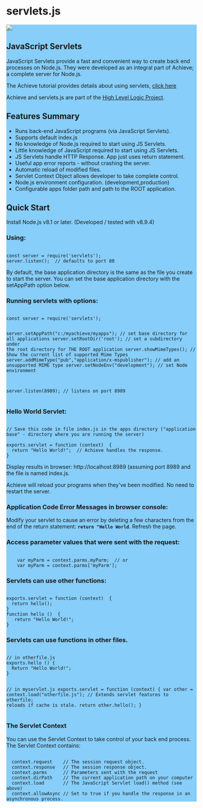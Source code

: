 # servlets.js
<section style="background-color:LightSkyBlue;">
<a href="http://hll.nu"><img src="http://hll.nu/achieve/skyhigh1.jpg"></a>
<h1>JavaScript Servlets</h1>
<p>JavaScript Servlets provide a fast and convenient way to create back end processes on Node.js. They were developed 
as an integral part of Achieve; a complete server for Node.js.<p>
<p>The Achieve tutorial provides details about using servlets, <a href="https://hll.nu/achieve/" target="_blank">click here</a></p>
<p>Achieve and servlets.js are part of the <a href="https://hll.nu">High Level Logic Project</a>.
<h2>Features Summary</h2>
<ul>
<li>Runs back-end JavaScript programs (via JavaScript Servlets).</li>
<li>Supports default index.js</li>
<li>No knowledge of Node.js required to start using JS Servlets.</li>
<li>Little knowledge of JavaScript required to start using JS Servlets.</li>
<li>JS Servlets handle HTTP Response. App just uses return statement.</li>
<li>Useful app error reports - without crashing the server.</li>
<li>Automatic reload of modified files.</li>
<li>Servlet Context Object allows developer to take complete control.</li>
<li>Node.js environment configuration. (development,production)</li>
<li>Configurable apps folder path and path to the ROOT application.</li>
</ul>

<h2>Quick Start</h2>
<p>Install Node.js v8.1 or later. (Developed / tested with v8.9.4)</p>
<h3>Using:</h3>
<pre><code>
const server = require('servlets');
server.listen();  // defaults to port 80
</code></pre>
<p>By default, the base application directory is the same as the file you create to start the server. 
You can set the base application directory with the setAppPath option below.</p>
<h3>Running servlets with options:</h3>
<pre><code>
const server = require('servlets');

server.setAppPath("c:/myachieve/myapps");                // set base directory for all applications
server.setRootDir('root');                               // set a subdirectory under the root directory for THE ROOT application
server.showMimeTypes();                                  // Show the current list of supported Mime Types
server.addMimeType("pub","application/x-mspublisher");   // add an unsupported MIME type
server.setNodeEnv("development");                        // set Node environment 

server.listen(8989);  // listens on port 8989
</code></pre>
<h3>Hello World Servlet:</h3>
<pre><code>
// Save this code in file index.js in the apps directory ("application base" - directory where you are running the server)<br>
exports.servlet = function (context)  {
  return "Hello World!";  // Achieve handles the response.
}
</code></pre>
<p>Display results in browser: http://localhost:8989 (assuming port 8989 and the file is named index.js.</p>
<p>Achieve will reload your programs when they've been modified. No need to restart the server.</p>
<h3>Application Code Error Messages in browser console:</h3>
<p>Modify your servlet to cause an error by deleting a few characters from the end of the return statement: 
<code style="margin-left:0px;display:inline-block;font-weight:bold;">return "Hello World</code>. Refresh the page.</p>
<h3>Access parameter values that were sent with the request:</h3>
<pre><code>
    var myParm = context.parms.myParm;  // or
    var myParm = context.parms['myParm'];
</code></pre>

<h3>Servlets can use other functions:</h3>
<pre><code>
exports.servlet = function (context)  {
  return hello();
}
function hello ()  {
   return "Hello World!";
}
</code></pre>
<h3>Servlets can use functions in other files.</h3>
<pre><code>
// in otherfile.js
exports.hello () {
  Return "Hello World!";
}

// in myservlet.js
exports.servlet = function (context) {
  var other = context.load("otherfile.js");  // Extends servlet features to otherfile; reloads if cache is stale.
  return other.hello();
}
</code></pre>
<h3>The Servlet Context</h3>
<p style="margin-bottom:0px;">You can use the Servlet Context to take control of your back end process. The Servlet Context contains:</p>
<pre><code>
  context.request    // The session request object.
  context.response   // The session response object.
  context.parms      // Parameters sent with the request
  context.dirPath    // The current application path on your computer
  context.load       // The JavaScript Servlet load() method (see above)
  context.allowAsync // Set to true if you handle the response in an asynchronous process.
</code></pre>
</section>
